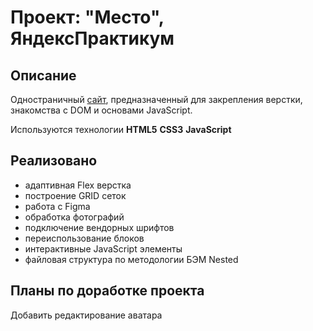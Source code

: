 # Проект: "Место", ЯндексПрактикум

## Описание


Одностраничный [сайт](https://pittburg.github.io/mesto/), предназначенный для закрепления верстки,
знакомства с DOM и основами JavaScript. 

Используются технологии **HTML5**  **CSS3** **JavaScript**


## Реализовано


- адаптивная Flex верстка
- построение GRID сеток
- работа с Figma
- обработка фотографий
- подключение вендорных шрифтов
- переиспользование блоков
- интерактивные JavaScript элементы
- файловая структура по методологии БЭМ Nested

## Планы по доработке проекта

Добавить редактирование аватара
